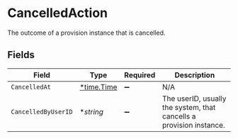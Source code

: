 # CancelledAction

 The outcome of a provision instance that is cancelled.



## Fields

| Field                                                                 | Type                                                                  | Required                                                              | Description                                                           |
| --------------------------------------------------------------------- | --------------------------------------------------------------------- | --------------------------------------------------------------------- | --------------------------------------------------------------------- |
| `CancelledAt`                                                         | [*time.Time](https://pkg.go.dev/time#Time)                            | :heavy_minus_sign:                                                    | N/A                                                                   |
| `CancelledByUserID`                                                   | **string*                                                             | :heavy_minus_sign:                                                    |  The userID, usually the system, that cancells a provision instance.<br/> |